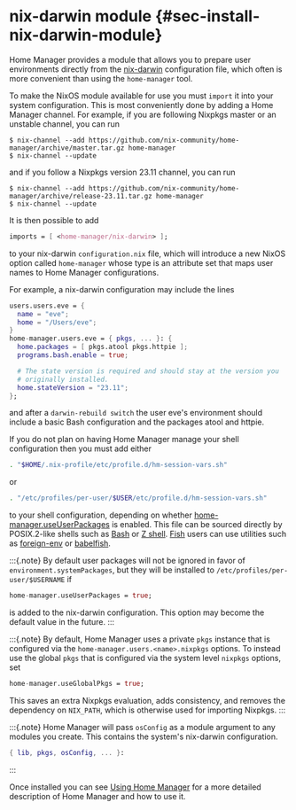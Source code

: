 # nix-darwin module {#sec-install-nix-darwin-module}

Home Manager provides a module that allows you to prepare user
environments directly from the
[nix-darwin](https://github.com/LnL7/nix-darwin/) configuration file,
which often is more convenient than using the `home-manager` tool.

To make the NixOS module available for use you must `import` it into
your system configuration. This is most conveniently done by adding a
Home Manager channel. For example, if you are following Nixpkgs master
or an unstable channel, you can run

``` console
$ nix-channel --add https://github.com/nix-community/home-manager/archive/master.tar.gz home-manager
$ nix-channel --update
```

and if you follow a Nixpkgs version 23.11 channel, you can run

``` console
$ nix-channel --add https://github.com/nix-community/home-manager/archive/release-23.11.tar.gz home-manager
$ nix-channel --update
```

It is then possible to add

``` nix
imports = [ <home-manager/nix-darwin> ];
```

to your nix-darwin `configuration.nix` file, which will introduce a new
NixOS option called `home-manager` whose type is an attribute set that
maps user names to Home Manager configurations.

For example, a nix-darwin configuration may include the lines

``` nix
users.users.eve = {
  name = "eve";
  home = "/Users/eve";
}
home-manager.users.eve = { pkgs, ... }: {
  home.packages = [ pkgs.atool pkgs.httpie ];
  programs.bash.enable = true;

  # The state version is required and should stay at the version you
  # originally installed.
  home.stateVersion = "23.11";
};
```

and after a `darwin-rebuild switch` the user eve's environment should
include a basic Bash configuration and the packages atool and httpie.

If you do not plan on having Home Manager manage your shell
configuration then you must add either

``` bash
. "$HOME/.nix-profile/etc/profile.d/hm-session-vars.sh"
```

or

``` bash
. "/etc/profiles/per-user/$USER/etc/profile.d/hm-session-vars.sh"
```

to your shell configuration, depending on whether
[home-manager.useUserPackages](#nix-darwin-opt-home-manager.useUserPackages) is enabled. This
file can be sourced directly by POSIX.2-like shells such as
[Bash](https://www.gnu.org/software/bash/) or [Z
shell](http://zsh.sourceforge.net/). [Fish](https://fishshell.com) users
can use utilities such as
[foreign-env](https://github.com/oh-my-fish/plugin-foreign-env) or
[babelfish](https://github.com/bouk/babelfish).

:::{.note}
By default user packages will not be ignored in favor of
`environment.systemPackages`, but they will be installed to
`/etc/profiles/per-user/$USERNAME` if

``` nix
home-manager.useUserPackages = true;
```

is added to the nix-darwin configuration. This option may become the
default value in the future.
:::

:::{.note}
By default, Home Manager uses a private `pkgs` instance that is
configured via the `home-manager.users.<name>.nixpkgs` options. To
instead use the global `pkgs` that is configured via the system level
`nixpkgs` options, set

``` nix
home-manager.useGlobalPkgs = true;
```

This saves an extra Nixpkgs evaluation, adds consistency, and removes
the dependency on `NIX_PATH`, which is otherwise used for importing
Nixpkgs.
:::

:::{.note}
Home Manager will pass `osConfig` as a module argument to any modules
you create. This contains the system's nix-darwin configuration.

``` nix
{ lib, pkgs, osConfig, ... }:
```
:::

Once installed you can see [Using Home Manager](#ch-usage) for a more detailed
description of Home Manager and how to use it.
